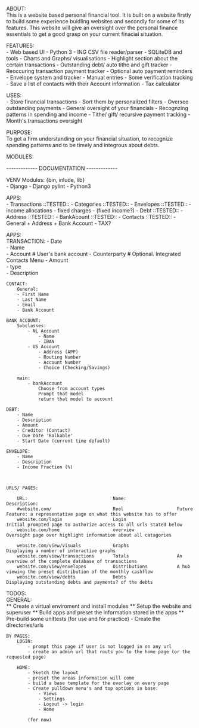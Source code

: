 ABOUT:  
This is a website based personal financial tool. It is built on a website firstly to build some experience buidling websites and secondly for some of its features. This website will give an oversight over the personal finance essentials to get a good grasp on your current finacial situation.

FEATURES:   
    - Web based UI
    - Python 3
    - ING CSV file reader/parser
    - SQLiteDB and tools
    - Charts and Graphs/ visualisations
    - Highlight section about the certain transactions
    - Outstanding debt/ auto tithe and gift tracker
    - Reoccuring transaction payment tracker
    - Optional auto payment reminders
    - Envelope system and tracker
    - Manual entries
    - Some verification tracking
    - Save a list of contacts with their Account information
    - Tax calculator

USES:   
    - Store financial transactions
    - Sort them by personalized filters
    - Oversee outstanding payments
    - General oversight of your financials
    - Recognzing patterns in spending and income
    - Tithe/ gift/ recursive payment tracking
    - Month's transactions oversight

PURPOSE:    
    To get a firm understanding on your financial situation, to recognize spending patterns and to be timely and integrous about debts.

MODULES:

------------- DOCUMENTATION -------------   

VENV Modules: {bin, inlude, lib}    
    - Django
    - Django pylint
    - Python3

APPS:   
    - Transactions  ::TESTED::
    - Categories    ::TESTED::
    - Envelopes     ::TESTED::
        - income allocations
        - fixed charges
        - (fixed income?)
    - Debt          ::TESTED::
    - Address       ::TESTED::
    - BankAcount    ::TESTED::
    - Contacts      ::TESTED::
        - General
        + Address
        + Bank Account
    - TAX?

APPS:   
    TRANSACTION:
        - Date	
        - Name	
        - Account	            # User's bank account
        - Counterparty	        # Optional. Integrated Contacts Menu
        - Amount	
        - type	
        - Description

    CONTACT:                
        General:                    
        - First Name                
        - Last Name                 
        - Email           
        - Bank Account          

    BANK ACCOUNT:
        Subclasses:
            - NL Account
                - Name
                - IBAN
            - US Account
                - Address (APP)
                - Routing Number
                - Account Number
                - Choice (Checking/Savings)

        main:
            - bankAccount
                Choose from account types
                Prompt that model
                return that model to account

    DEBT:
        - Name
        - Description
        - Amount
        - Creditor (Contact)
        - Due Date 'Balkable'
        - Start Date (current time default)

    ENVELOPE:
        - Name
        - Description
        - Income Fraction (%)



    URLS/ PAGES:

        URL:                                Name:                   Description:
        #website.com/                       Reel                    Future Feature: a representative page on what this website has to offer
        website.com/login                   Login                   Initial prompted page to authorize access to all urls stated below
        website.com/home                    overview                Oversight page over highlight information about all catagories

        website.com/view/visuals            Graphs                  Displaying a number of interactive graphs
        website.com/view/transactions       Totals                  An overview of the complete database of transactions
        website.com/view/envelopes          Distributions           A hub viewing the preset distribution of the monthly cashflow
        website.com/view/debts              Debts                   Displaying outstanding debts and payments? of the debts 
            

TODOS:  
    GENERAL:    
        ** Create a virtual enviroment and install modules
        ** Setup the website and superuser
        ** Build apps and preset the information stored in the apps
        ** Pre-build some unittests (for use and for practice)
        - Create the directories/urls

    BY PAGES:   
        LOGIN:  
            - prompt this page if user is not logged in on any url
            - create an admin url that routs you to the home page (or the requested page)
    
        HOME:   
            - Sketch the layout
            - preset the areas information will come
            - build a base template for the overlay on every page
            - Create pulldown menu's and top options in base:
                - Views
                - Settings
                - Logout -> login
                - Home
            
            (for now)
        



                                            

